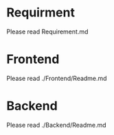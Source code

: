 # Requirment

Please read Requirement.md

# Frontend

Please read ./Frontend/Readme.md

# Backend

Please read ./Backend/Readme.md

